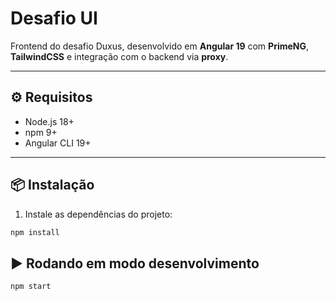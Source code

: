 # Desafio UI

Frontend do desafio Duxus, desenvolvido em **Angular 19** com **PrimeNG**, **TailwindCSS** e integração com o backend via **proxy**.

---

## ⚙️ Requisitos

- Node.js 18+
- npm 9+
- Angular CLI 19+

---

## 📦 Instalação

1. Instale as dependências do projeto:

```bash
npm install
```

## ▶️ Rodando em modo desenvolvimento
```bash
npm start
```
